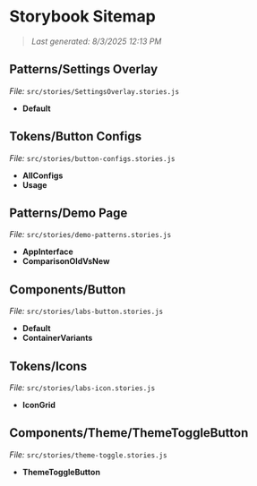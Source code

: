 # Storybook Sitemap

> _Last generated: 8/3/2025 12:13 PM_

## Patterns/Settings Overlay

_File:_ `src/stories/SettingsOverlay.stories.js`

<!-- Stories from: SettingsOverlay.stories.js -->

- **Default**

## Tokens/Button Configs

_File:_ `src/stories/button-configs.stories.js`

<!-- Stories from: button-configs.stories.js -->

- **AllConfigs**
- **Usage**

## Patterns/Demo Page

_File:_ `src/stories/demo-patterns.stories.js`

<!-- Stories from: demo-patterns.stories.js -->

- **AppInterface**
- **ComparisonOldVsNew**

## Components/Button

_File:_ `src/stories/labs-button.stories.js`

<!-- Stories from: labs-button.stories.js -->

- **Default**
- **ContainerVariants**

## Tokens/Icons

_File:_ `src/stories/labs-icon.stories.js`

<!-- Stories from: labs-icon.stories.js -->

- **IconGrid**

## Components/Theme/ThemeToggleButton

_File:_ `src/stories/theme-toggle.stories.js`

<!-- Stories from: theme-toggle.stories.js -->

- **ThemeToggleButton**
